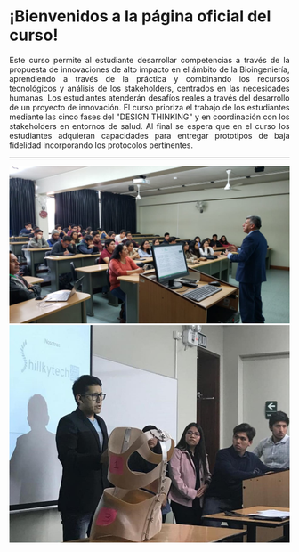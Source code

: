 # ¡Bienvenidos a la página oficial del curso! 
<div style="text-align: justify">Este curso permite al estudiante desarrollar competencias a través de la propuesta de innovaciones de alto impacto en el ámbito de la Bioingeniería, aprendiendo a través de la práctica y combinando los recursos tecnológicos y análisis de los stakeholders, centrados en las necesidades humanas. Los estudiantes atenderán desafíos reales a través del desarrollo de un proyecto de innovación. El curso prioriza el trabajo de los estudiantes mediante las cinco fases del "DESIGN THINKING" y en coordinación con los stakeholders en entornos de salud. Al final se espera que en el curso los estudiantes adquieran capacidades para entregar prototipos de baja fidelidad incorporando los protocolos pertinentes.</div>

* * *

![PB1](/pb1_1.jpeg)
![Shillkytech](/shillkytech.jpg)


